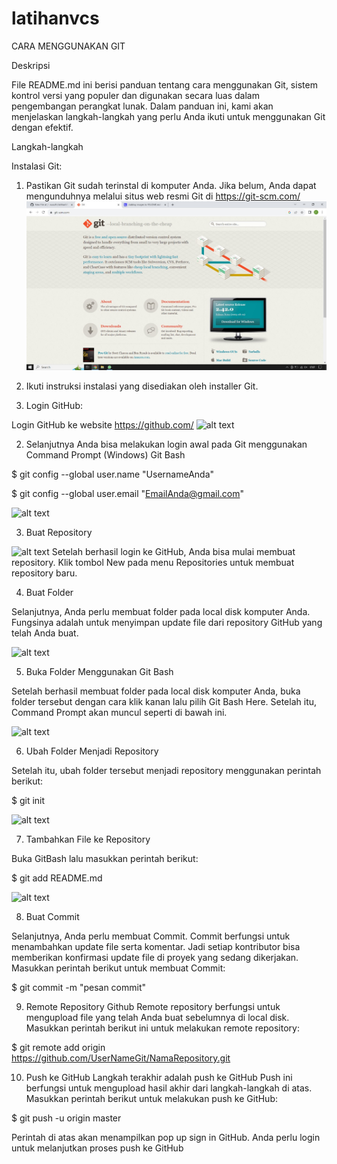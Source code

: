 # latihanvcs
CARA MENGGUNAKAN GIT

Deskripsi

File README.md ini berisi panduan tentang cara menggunakan Git, sistem kontrol versi yang populer dan digunakan secara luas dalam pengembangan perangkat lunak. Dalam panduan ini, kami akan menjelaskan langkah-langkah yang perlu Anda ikuti untuk menggunakan Git dengan efektif.

Langkah-langkah

Instalasi Git:
1. Pastikan Git sudah terinstal di komputer Anda. Jika belum, Anda dapat mengunduhnya melalui situs web resmi Git di https://git-scm.com/
![alt text](https://github.com/nurulfir/latihanVCS/blob/nurulfir-patch-1/Gambar1.jpg?raw=true)
2. Ikuti instruksi instalasi yang disediakan oleh installer Git.

1. Login GitHub:

Login GitHub ke website https://github.com/
![alt text](https://github.com/Raditraikh/BahasaPemrograman/blob/main/Gambar2.jpg?raw=true)

2. Selanjutnya Anda bisa melakukan login awal pada Git menggunakan Command Prompt (Windows) Git Bash
   

  $ git config --global user.name "UsernameAnda"

  $ git config --global user.email "EmailAnda@gmail.com"
  
  ![alt text](https://github.com/Raditraikh/BahasaPemrograman/blob/main/WhatsApp%20Image%202023-10-17%20at%2021.56.11_71c697d4.jpg?raw=true)
  

3. Buat Repository

![alt text](https://github.com/Raditraikh/BahasaPemrograman/blob/main/WhatsApp%20Image%202023-10-17%20at%2022.04.42_b684fe89.jpg?raw=true)
Setelah berhasil login ke GitHub, Anda bisa mulai membuat repository. Klik tombol New pada menu Repositories untuk membuat repository baru.

4. Buat Folder

Selanjutnya, Anda perlu membuat folder pada local disk komputer Anda. Fungsinya adalah untuk menyimpan update file dari repository GitHub yang telah Anda buat.

![alt text](https://github.com/Raditraikh/BahasaPemrograman/blob/main/WhatsApp%20Image%202023-10-17%20at%2022.12.02_1e8b0c0d.jpg?raw=true)

5. Buka Folder Menggunakan Git Bash

Setelah berhasil membuat folder pada local disk komputer Anda,  buka folder tersebut dengan cara klik kanan lalu pilih Git Bash Here. Setelah itu, Command Prompt akan muncul seperti di bawah ini.

![alt text](https://github.com/Raditraikh/BahasaPemrograman/blob/main/WhatsApp%20Image%202023-10-17%20at%2022.18.47_36bd0e61.jpg?raw=true)

6. Ubah Folder Menjadi Repository

Setelah itu, ubah folder tersebut menjadi repository menggunakan perintah berikut:


  $ git init

  ![alt text](https://github.com/Raditraikh/BahasaPemrograman/blob/main/WhatsApp%20Image%202023-10-17%20at%2022.24.52_bddab21c.jpg?raw=true)
  

7. Tambahkan File ke Repository

Buka GitBash lalu masukkan perintah berikut:


  $ git add README.md

  ![alt text](https://github.com/Raditraikh/BahasaPemrograman/blob/main/WhatsApp%20Image%202023-10-17%20at%2022.32.00_43605292.jpg?raw=true)
  

8. Buat Commit

Selanjutnya, Anda perlu membuat Commit. Commit berfungsi untuk menambahkan update file serta komentar. Jadi setiap kontributor bisa memberikan konfirmasi update file di proyek yang sedang dikerjakan. Masukkan perintah berikut untuk membuat Commit:


  $ git commit -m "pesan commit"
  

9. Remote Repository Github
Remote repository berfungsi untuk mengupload file yang telah Anda buat sebelumnya di local disk. Masukkan perintah berikut ini untuk melakukan remote repository:


  $ git remote add origin https://github.com/UserNameGit/NamaRepository.git
  

10. Push ke GitHub 
Langkah terakhir adalah push ke GitHub Push ini berfungsi untuk mengupload hasil akhir dari langkah-langkah di atas. Masukkan perintah berikut untuk melakukan push ke GitHub:


  $ git push -u origin master


Perintah di atas akan menampilkan pop up sign in GitHub. Anda perlu login untuk melanjutkan proses push ke GitHub
